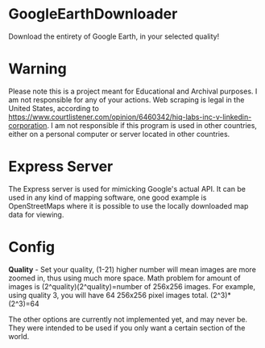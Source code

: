 # GoogleEarthDownloader
Download the entirety of Google Earth, in your selected quality!

# Warning
Please note this is a project meant for Educational and Archival purposes. I am not responsible for any of your actions. Web scraping is legal in the United States, according to https://www.courtlistener.com/opinion/6460342/hiq-labs-inc-v-linkedin-corporation. I am not responsible if this program is used in other countries, either on a personal computer or server located in other countries.

# Express Server
The Express server is used for mimicking Google's actual API. It can be used in any kind of mapping software, one good example is OpenStreetMaps where it is possible to use the locally downloaded map data for viewing.
# Config
**Quality** - Set your quality, (1-21) higher number will mean images are more zoomed in, thus using much more space. Math
problem for amount of images is (2^quality)(2^quality)=number of 256x256 images. For example, using quality 3, you will
have 64 256x256 pixel images total. (2^3)*(2^3)=64

The other options are currently not implemented yet, and may never be. They were intended to be used if you only want a
certain section of the world.